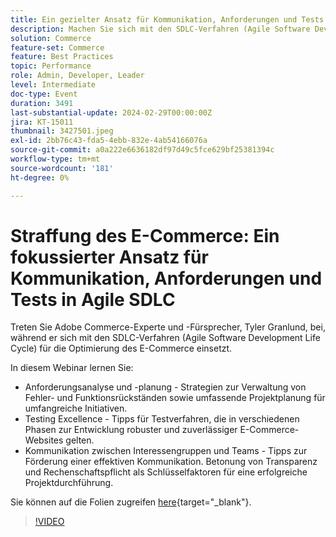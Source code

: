```yaml
---
title: Ein gezielter Ansatz für Kommunikation, Anforderungen und Tests in Agile SDLC
description: Machen Sie sich mit den SDLC-Verfahren (Agile Software Development Life Cycle) vertraut und optimieren Sie den E-Commerce.  Erfahren Sie Anforderungsanalyse und -planung, Strategien für die Verwaltung von Bug- und Feature-Backlogs, Projektplanung für großmaßstäbliche Initiativen, Tipps für Testverfahren, die in verschiedenen Phasen zur Anwendung kommen, Sicherstellung der Entwicklung robuster und zuverlässiger E-Commerce-Websites, Tipps zur Förderung einer effektiven Kommunikation. Die Betonung von Transparenz und Verantwortlichkeit als Schlüsselfaktoren für eine erfolgreiche Projektausführung. Sie können hier auf die Folien zugreifen.
solution: Commerce
feature-set: Commerce
feature: Best Practices
topic: Performance
role: Admin, Developer, Leader
level: Intermediate
doc-type: Event
duration: 3491
last-substantial-update: 2024-02-29T00:00:00Z
jira: KT-15011
thumbnail: 3427501.jpeg
exl-id: 2bb76c43-fda5-4ebb-832e-4ab54166076a
source-git-commit: a0a222e6636182df97d49c5fce629bf25381394c
workflow-type: tm+mt
source-wordcount: '181'
ht-degree: 0%

---
```


# Straffung des E-Commerce: Ein fokussierter Ansatz für Kommunikation, Anforderungen und Tests in Agile SDLC

Treten Sie Adobe Commerce-Experte und -Fürsprecher, Tyler Granlund, bei, während er sich mit den SDLC-Verfahren (Agile Software Development Life Cycle) für die Optimierung des E-Commerce einsetzt.

In diesem Webinar lernen Sie:

* Anforderungsanalyse und -planung - Strategien zur Verwaltung von Fehler- und Funktionsrückständen sowie umfassende Projektplanung für umfangreiche Initiativen.
* Testing Excellence - Tipps für Testverfahren, die in verschiedenen Phasen zur Entwicklung robuster und zuverlässiger E-Commerce-Websites gelten.
* Kommunikation zwischen Interessengruppen und Teams - Tipps zur Förderung einer effektiven Kommunikation. Betonung von Transparenz und Rechenschaftspflicht als Schlüsselfaktoren für eine erfolgreiche Projektdurchführung.

Sie können auf die Folien zugreifen [here](../../assets/commerce/agile-sldc-slides.pdf){target="_blank"}.

>[!VIDEO](https://video.tv.adobe.com/v/3427501/?learn=on)
